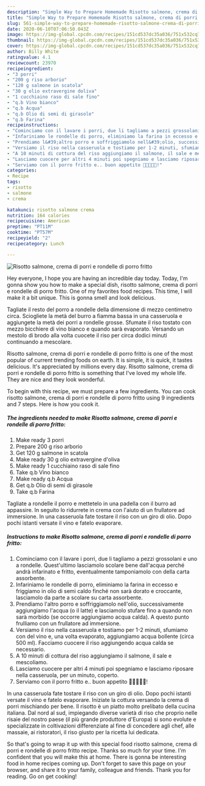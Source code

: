 ```yaml
---
description: "Simple Way to Prepare Homemade Risotto salmone, crema di porri e rondelle di porro fritto"
title: "Simple Way to Prepare Homemade Risotto salmone, crema di porri e rondelle di porro fritto"
slug: 561-simple-way-to-prepare-homemade-risotto-salmone-crema-di-porri-e-rondelle-di-porro-fritto
date: 2020-06-10T07:06:50.043Z
image: https://img-global.cpcdn.com/recipes/151cd537dc35a036/751x532cq70/risotto-salmone-crema-di-porri-e-rondelle-di-porro-fritto-recipe-main-photo.jpg
thumbnail: https://img-global.cpcdn.com/recipes/151cd537dc35a036/751x532cq70/risotto-salmone-crema-di-porri-e-rondelle-di-porro-fritto-recipe-main-photo.jpg
cover: https://img-global.cpcdn.com/recipes/151cd537dc35a036/751x532cq70/risotto-salmone-crema-di-porri-e-rondelle-di-porro-fritto-recipe-main-photo.jpg
author: Billy White
ratingvalue: 4.1
reviewcount: 23970
recipeingredient:
- "3 porri"
- "200 g riso arborio"
- "120 g salmone in scatola"
- "30 g olio extravergine doliva"
- "1 cucchiaino raso di sale fino"
- "q.b Vino bianco"
- "q.b Acqua"
- "q.b Olio di semi di girasole"
- "q.b Farina"
recipeinstructions:
- "Cominciamo con il lavare i porri, due li tagliamo a pezzi grossolani e uno a rondelle. Quest&#39;ultimo lasciamolo scolare bene dall&#39;acqua perché andrà infarinato e fritto, eventualmente tamponiamolo con della carta assorbente."
- "Infariniamo le rondelle di porro, eliminiamo la farina in eccesso e friggiamo in olio di semi caldo finché non sarà dorato e croccante, lasciamolo da parte a scolare su carta assorbente."
- "Prendiamo l&#39;altro porro e soffriggiamolo nell&#39;olio, successivamente aggiungiamo l&#39;acqua (o il latte) e lasciamolo stufare fino a quando non sarà morbido (se occorre aggiungiamo acqua calda). A questo punto frulliamo con un frullatore ad immersione."
- "Versiamo il riso nella casseruola e tostiamo per 1-2 minuti, sfumiamo con del vino e, una volta evaporato, aggiungiamo acqua bollente (circa 500 ml). Facciamo cuocere il riso aggiungendo acqua calda se necessario."
- "A 10 minuti di cottura del riso aggiungiamo il salmone, il sale e mescoliamo."
- "Lasciamo cuocere per altri 4 minuti poi spegniamo e lasciamo riposare nella casseruola, per un minuto, coperto."
- "Serviamo con il porro fritto e.. buon appetito 🌻🌻🌻🌻🌻!"
categories:
- Recipe
tags:
- risotto
- salmone
- crema

katakunci: risotto salmone crema 
nutrition: 164 calories
recipecuisine: American
preptime: "PT11M"
cooktime: "PT57M"
recipeyield: "2"
recipecategory: Lunch

---
```



![Risotto salmone, crema di porri e rondelle di porro fritto](https://img-global.cpcdn.com/recipes/151cd537dc35a036/751x532cq70/risotto-salmone-crema-di-porri-e-rondelle-di-porro-fritto-recipe-main-photo.jpg)

Hey everyone, I hope you are having an incredible day today. Today, I'm gonna show you how to make a special dish, risotto salmone, crema di porri e rondelle di porro fritto. One of my favorites food recipes. This time, I will make it a bit unique. This is gonna smell and look delicious.

Tagliate il resto del porro a rondelle della dimensione di mezzo centimetro circa. Sciogliete la metà del burro a fiamma bassa in una casseruola e aggiungete la metà dei porri a rondelle grosse. Sfumate il riso tostato con mezzo bicchiere di vino bianco e quando sarà evaporato. Versando un mestolo di brodo alla volta cuocete il riso per circa dodici minuti continuando a mescolare.

Risotto salmone, crema di porri e rondelle di porro fritto is one of the most popular of current trending foods on earth. It is simple, it is quick, it tastes delicious. It's appreciated by millions every day. Risotto salmone, crema di porri e rondelle di porro fritto is something that I've loved my whole life. They are nice and they look wonderful.


To begin with this recipe, we must prepare a few ingredients. You can cook risotto salmone, crema di porri e rondelle di porro fritto using 9 ingredients and 7 steps. Here is how you cook it.

<!--inarticleads1-->

##### The ingredients needed to make Risotto salmone, crema di porri e rondelle di porro fritto:

1. Make ready 3 porri
1. Prepare 200 g riso arborio
1. Get 120 g salmone in scatola
1. Make ready 30 g olio extravergine d&#39;oliva
1. Make ready 1 cucchiaino raso di sale fino
1. Take q.b Vino bianco
1. Make ready q.b Acqua
1. Get q.b Olio di semi di girasole
1. Take q.b Farina


Tagliate a rondelle il porro e mettetelo in una padella con il burro ad appassire. In seguito lo ridurrete in crema con l&#39;aiuto di un frullatore ad immersione. In una casseruola fate tostare il riso con un giro di olio. Dopo pochi istanti versate il vino e fatelo evaporare. 

<!--inarticleads2-->

##### Instructions to make Risotto salmone, crema di porri e rondelle di porro fritto:

1. Cominciamo con il lavare i porri, due li tagliamo a pezzi grossolani e uno a rondelle. Quest&#39;ultimo lasciamolo scolare bene dall&#39;acqua perché andrà infarinato e fritto, eventualmente tamponiamolo con della carta assorbente.
1. Infariniamo le rondelle di porro, eliminiamo la farina in eccesso e friggiamo in olio di semi caldo finché non sarà dorato e croccante, lasciamolo da parte a scolare su carta assorbente.
1. Prendiamo l&#39;altro porro e soffriggiamolo nell&#39;olio, successivamente aggiungiamo l&#39;acqua (o il latte) e lasciamolo stufare fino a quando non sarà morbido (se occorre aggiungiamo acqua calda). A questo punto frulliamo con un frullatore ad immersione.
1. Versiamo il riso nella casseruola e tostiamo per 1-2 minuti, sfumiamo con del vino e, una volta evaporato, aggiungiamo acqua bollente (circa 500 ml). Facciamo cuocere il riso aggiungendo acqua calda se necessario.
1. A 10 minuti di cottura del riso aggiungiamo il salmone, il sale e mescoliamo.
1. Lasciamo cuocere per altri 4 minuti poi spegniamo e lasciamo riposare nella casseruola, per un minuto, coperto.
1. Serviamo con il porro fritto e.. buon appetito 🌻🌻🌻🌻🌻!


In una casseruola fate tostare il riso con un giro di olio. Dopo pochi istanti versate il vino e fatelo evaporare. Iniziate la cottura versando la crema di porri mischiando per bene. Il risotto è un piatto molto prelibato della cucina italiana. Dal nord al sud, impiegando diverse varietà di riso che proprio nelle risaie del nostro paese (il più grande produttore d&#39;Europa) si sono evolute e specializzate in coltivazioni differenziate al fine di concedere agli chef, alle massaie, ai ristoratori, il riso giusto per la ricetta lui dedicata. 

So that's going to wrap it up with this special food risotto salmone, crema di porri e rondelle di porro fritto recipe. Thanks so much for your time. I'm confident that you will make this at home. There is gonna be interesting food in home recipes coming up. Don't forget to save this page on your browser, and share it to your family, colleague and friends. Thank you for reading. Go on get cooking!
